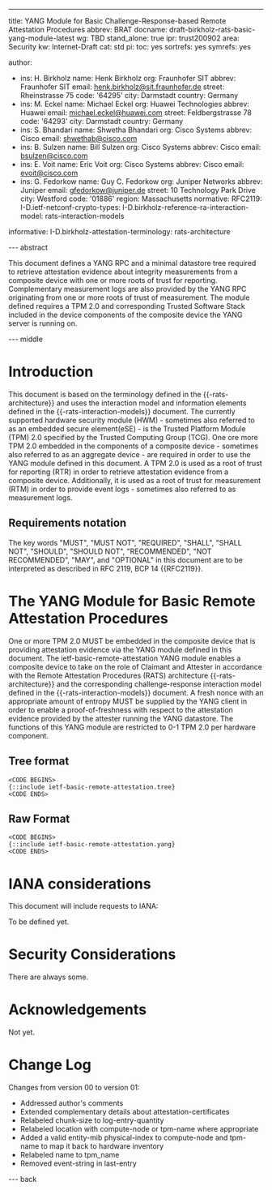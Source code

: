 ---
title: YANG Module for Basic Challenge-Response-based Remote Attestation Procedures
abbrev: BRAT
docname: draft-birkholz-rats-basic-yang-module-latest
wg: TBD
stand_alone: true
ipr: trust200902
area: Security
kw: Internet-Draft
cat:  std
pi:
  toc: yes
  sortrefs: yes
  symrefs: yes

author:
- ins: H. Birkholz
  name: Henk Birkholz
  org: Fraunhofer SIT
  abbrev: Fraunhofer SIT
  email: henk.birkholz@sit.fraunhofer.de
  street: Rheinstrasse 75
  code: '64295'
  city: Darmstadt
  country: Germany
- ins: M. Eckel
  name: Michael Eckel
  org: Huawei Technologies
  abbrev: Huawei
  email: michael.eckel@huawei.com
  street: Feldbergstrasse 78
  code: '64293'
  city: Darmstadt
  country: Germany
- ins: S. Bhandari
  name: Shwetha Bhandari
  org: Cisco Systems
  abbrev: Cisco
  email: shwethab@cisco.com
- ins: B. Sulzen
  name: Bill Sulzen
  org: Cisco Systems
  abbrev: Cisco
  email: bsulzen@cisco.com
- ins: E. Voit
  name: Eric Voit
  org: Cisco Systems
  abbrev: Cisco
  email: evoit@cisco.com
- ins: G. Fedorkow
  name: Guy C. Fedorkow
  org: Juniper Networks
  abbrev: Juniper
  email: gfedorkow@juniper.de
  street: 10 Technology Park Drive
  city: Westford
  code: '01886'
  region: Massachusetts
normative:
  RFC2119:
  I-D.ietf-netconf-crypto-types:
  I-D.birkholz-reference-ra-interaction-model: rats-interaction-models
  
informative:
  I-D.birkholz-attestation-terminology: rats-architecture
  

--- abstract

This document defines a YANG RPC and a minimal datastore tree required to retrieve attestation evidence about integrity measurements from a composite device with one or more roots of trust for reporting. Complementary measurement logs are also provided by the YANG RPC originating from one or more roots of trust of measurement. The module defined requires a TPM 2.0 and corresponding Trusted Software Stack included in the device components of the composite device the YANG server is running on.

--- middle

# Introduction

This document is based on the terminology defined in the {{-rats-architecture}} and uses the interaction model and information elements defined in the {{-rats-interaction-models}} document. The currently supported hardware security module (HWM) - sometimes also referred to as an embedded secure element(eSE) - is the Trusted Platform Module (TPM) 2.0 specified by the Trusted Computing Group (TCG). One ore more TPM 2.0 embedded in the components of a composite device - sometimes also referred to as an aggregate device - are required in order to use the YANG module defined in this document. A TPM 2.0 is used as a root of trust for reporting (RTR) in order to retrieve attestation evidence from a composite device. Additionally, it is used as a root of trust for measurement (RTM) in order to provide event logs - sometimes also referred to as measurement logs.

## Requirements notation

The key words "MUST", "MUST NOT", "REQUIRED", "SHALL", "SHALL NOT",
"SHOULD", "SHOULD NOT", "RECOMMENDED", "NOT RECOMMENDED", "MAY", and
"OPTIONAL" in this document are to be interpreted as described in RFC
2119, BCP 14 {{RFC2119}}.

# The YANG Module for Basic Remote Attestation Procedures

One or more TPM 2.0 MUST be embedded in the composite device that is providing attestation evidence via the YANG module defined in this document. The ietf-basic-remote-attestation YANG module enables a composite device to take on the role of Claimant and Attester in accordance with the Remote Attestation Procedures (RATS) architecture {{-rats-architecture}} and the corresponding challenge-response interaction model defined in the {{-rats-interaction-models}} document. A fresh nonce with an appropriate amount of entropy MUST be supplied by the YANG client in order to enable a proof-of-freshness with respect to the attestation evidence provided by the attester running the YANG datastore. The functions of this YANG module are restricted to 0-1 TPM 2.0 per hardware component.

## Tree format

~~~ YANG
<CODE BEGINS>
{::include ietf-basic-remote-attestation.tree}
<CODE ENDS>
~~~

## Raw Format

~~~ YANG
<CODE BEGINS>
{::include ietf-basic-remote-attestation.yang}
<CODE ENDS>
~~~

#  IANA considerations

This document will include requests to IANA:

To be defined yet.

#  Security Considerations

There are always some.

#  Acknowledgements

Not yet.

#  Change Log

Changes from version 00 to version 01:

* Addressed author's comments
* Extended complementary details about attestation-certificates
* Relabeled chunk-size to log-entry-quantity
* Relabeled location with compute-node or tpm-name where appropriate
* Added a valid entity-mib physical-index to compute-node and tpm-name to map it back to hardware inventory
* Relabeled name  to tpm_name
* Removed event-string in last-entry

--- back
